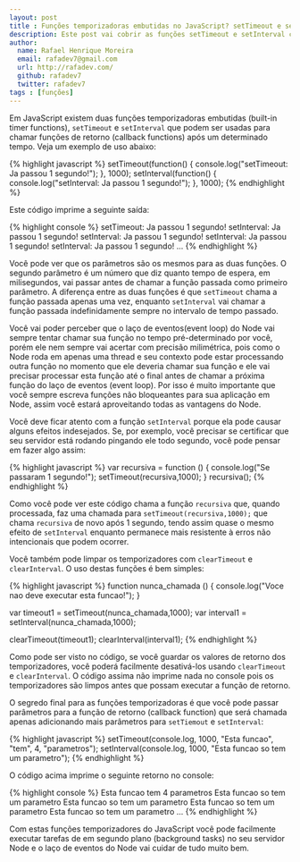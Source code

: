 ```yaml
---
layout: post
title : Funções temporizadoras embutidas no JavaScript? setTimeout e setInterval
description: Este post vai cobrir as funções setTimeout e setInterval chamadas funções temporizadoras embutidas (built-in timer functions) do JavaScript
author:
  name: Rafael Henrique Moreira
  email: rafadev7@gmail.com
  url: http://rafadev.com/
  github: rafadev7
  twitter: rafadev7
tags : [funções]
---
```

Em JavaScript existem duas funções temporizadoras embutidas (built-in timer functions), <code>setTimeout</code> e <code>setInterval</code> que podem ser usadas para chamar funções de retorno (callback functions) após um determinado tempo. Veja um exemplo de uso abaixo:

{% highlight javascript %}
setTimeout(function() { console.log("setTimeout: Ja passou 1 segundo!"); }, 1000);
setInterval(function() { console.log("setInterval: Ja passou 1 segundo!"); }, 1000);
{% endhighlight %}

Este código imprime a seguinte saída:

{% highlight console %}
setTimeout: Ja passou 1 segundo!
setInterval: Ja passou 1 segundo!
setInterval: Ja passou 1 segundo!
setInterval: Ja passou 1 segundo!
setInterval: Ja passou 1 segundo!
...
{% endhighlight %}

Você pode ver que os parâmetros são os mesmos para as duas funções. O segundo parâmetro é um número que diz quanto tempo de espera, em milisegundos, vai passar antes de chamar a função passada como primeiro parâmetro. A diferença entre as duas funções é que <code>setTimeout</code> chama a função passada apenas uma vez, enquanto <code>setInterval</code> vai chamar a função passada indefinidamente sempre no intervalo de tempo passado.

Você vai poder perceber que o laço de eventos(event loop) do Node vai sempre tentar chamar sua função no tempo pré-determinado por você, porém ele nem sempre vai acertar com precisão milimétrica, pois como o Node roda em apenas uma thread e seu contexto pode estar processando outra função no momento que ele deveria chamar sua função e ele vai precisar processar esta função até o final antes de chamar a próxima função do laço de eventos (event loop). Por isso é muito importante que você sempre escreva funções não bloqueantes para sua aplicação em Node, assim você estará aproveitando todas as vantagens do Node.

Você deve ficar atento com a função <code>setInterval</code> porque ela pode causar alguns efeitos indesejados. Se, por exemplo, você precisar se certificar que seu servidor está rodando pingando ele todo segundo, você pode pensar em fazer algo assim:

{% highlight javascript %}
var recursiva = function () {
    console.log("Se passaram 1 segundo!");
    setTimeout(recursiva,1000);
}
recursiva();
{% endhighlight %}

Como você pode ver este código chama a função <code>recursiva</code> que, quando processada, faz uma chamada para <code>setTimeout(recursiva,1000);</code> que chama <code>recursiva</code> de novo após 1 segundo, tendo assim quase o mesmo efeito de <code>setInterval</code> enquanto permanece mais resistente à erros não intencionais que podem ocorrer.

Você também pode limpar os temporizadores com <code>clearTimeout</code> e <code>clearInterval</code>. O uso destas funções é bem simples:

{% highlight javascript %}
function nunca_chamada () {
  console.log("Voce nao deve executar esta funcao!");
}

var timeout1 = setTimeout(nunca_chamada,1000);
var interval1 = setInterval(nunca_chamada,1000);

clearTimeout(timeout1);
clearInterval(interval1);
{% endhighlight %}

Como pode ser visto no código, se você guardar os valores de retorno dos temporizadores, você poderá facilmente desativá-los usando <code>clearTimeout</code> e <code>clearInterval</code>. O código assima não imprime nada no console pois os temporizadores são limpos antes que possam executar a função de retorno.

O segredo final para as funções temporizadoras é que você pode passar parâmetros para a função de retorno (callback function) que será chamada apenas adicionando mais parâmetros para <code>setTiemout</code> e <code>setInterval</code>:

{% highlight javascript %}
setTimeout(console.log, 1000, "Esta funcao", "tem", 4, "parametros");
setInterval(console.log, 1000, "Esta funcao so tem um parametro");
{% endhighlight %}

O código acima imprime o seguinte retorno no console:

{% highlight console %}
Esta funcao tem 4 parametros
Esta funcao so tem um parametro
Esta funcao so tem um parametro
Esta funcao so tem um parametro
Esta funcao so tem um parametro
...
{% endhighlight %}

Com estas funções temporizadores do JavaScript você pode facilmente executar tarefas de em segundo plano (background tasks) no seu servidor Node e o laço de eventos do Node vai cuidar de tudo muito bem.
